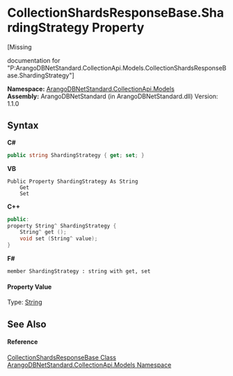# CollectionShardsResponseBase.ShardingStrategy Property 
 

\[Missing <summary> documentation for "P:ArangoDBNetStandard.CollectionApi.Models.CollectionShardsResponseBase.ShardingStrategy"\]

**Namespace:**&nbsp;<a href="eddef630-2e74-9b99-ee5b-91305adea48b">ArangoDBNetStandard.CollectionApi.Models</a><br />**Assembly:**&nbsp;ArangoDBNetStandard (in ArangoDBNetStandard.dll) Version: 1.1.0

## Syntax

**C#**<br />
``` C#
public string ShardingStrategy { get; set; }
```

**VB**<br />
``` VB
Public Property ShardingStrategy As String
	Get
	Set
```

**C++**<br />
``` C++
public:
property String^ ShardingStrategy {
	String^ get ();
	void set (String^ value);
}
```

**F#**<br />
``` F#
member ShardingStrategy : string with get, set

```


#### Property Value
Type: <a href="https://docs.microsoft.com/dotnet/api/system.string" target="_blank" rel="noopener noreferrer">String</a>

## See Also


#### Reference
<a href="b2c3dda6-0651-61aa-9cae-3c9272646073">CollectionShardsResponseBase Class</a><br /><a href="eddef630-2e74-9b99-ee5b-91305adea48b">ArangoDBNetStandard.CollectionApi.Models Namespace</a><br />